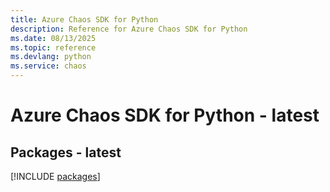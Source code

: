 ```yaml
---
title: Azure Chaos SDK for Python
description: Reference for Azure Chaos SDK for Python
ms.date: 08/13/2025
ms.topic: reference
ms.devlang: python
ms.service: chaos
---
```

# Azure Chaos SDK for Python - latest
## Packages - latest
[!INCLUDE [packages](chaos-index.md)]